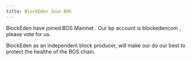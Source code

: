 ```yaml
---
title: BlockEden Join BOS
---
```


BlockEden have joined BOS Mainnet . Our bp account is blockedencom , please vote for us.

BlockEden as an independent block producer, will make our do our best to protect the healthe of the BOS chain.





